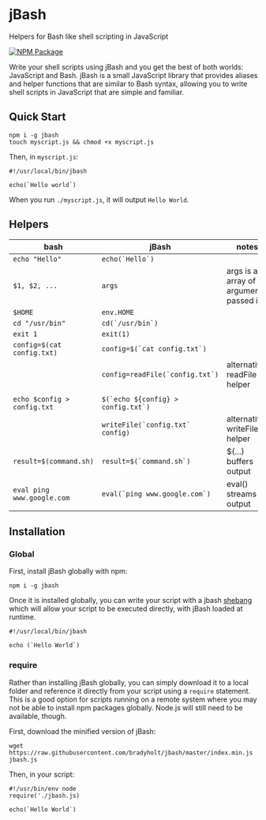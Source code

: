 # jBash

Helpers for Bash like shell scripting in JavaScript

[![NPM Package](https://img.shields.io/npm/v/jbash.svg)](https://www.npmjs.com/package/jbash)

Write your shell scripts using jBash and you get the best of both worlds: JavaScript and Bash.  jBash is a small JavaScript library that provides aliases and helper functions that are similar to Bash syntax, allowing you to write shell scripts in JavaScript that are simple and familiar.

## Quick Start

```
npm i -g jbash
touch myscript.js && chmod +x myscript.js
```

Then, in `myscript.js`:

```
#!/usr/local/bin/jbash

echo(`Hello world`)
```

When you run `./myscript.js`, it will output `Hello World`.

## Helpers

| bash                      | jBash                            | notes                                   |
|---------------------------|----------------------------------|-----------------------------------------|
| ``echo "Hello"``              | ``echo(`Hello`)``                   |                                         |
| ``$1, $2, ...``               | ``args``                             | args is an array of arguments passed in |
| ``$HOME``                     | ``env.HOME``                         |                                         |
| ``cd "/usr/bin"``             | ``cd(`/usr/bin`)``                   |                                         |
| ``exit 1``                    | ``exit(1) ``                         |                                         |
| ``config=$(cat config.txt)``  | ``config=$(`cat config.txt`)``       |                                         |
|                           | ``config=readFile(`config.txt`)``    | alternative: readFile helper            |
|                           |                                  |                                         |
| ``echo $config > config.txt`` | ``$(`echo ${config} > config.txt`)`` |                                         |
|                           | ``writeFile(`config.txt` config)``   | alternative: writeFile helper           |
| ``result=$(command.sh)``      | ``result=$(`command.sh`)``          | $(...) buffers output                   |
| ``eval ping www.google.com``  | ``eval(`ping www.google.com`)``      | eval() streams output                   |

## Installation

### Global

First, install jBash globally with npm:

```
npm i -g jbash
```

Once it is installed globally, you can write your script with a jbash [shebang](https://en.wikipedia.org/wiki/Shebang_(Unix)) which will allow your script to be executed directly, with jBash loaded at runtime.

```
#!/usr/local/bin/jbash

echo (`Hello World`)
```

### require

Rather than installing jBash globally, you can simply download it to a local folder and reference it directly from your script using a `require` statement.  This is a good option for scripts running on a remote system where you may not be able to install npm packages globally.  Node.js will still need to be available, though.

First, download the minified version of jBash:

```
wget https://raw.githubusercontent.com/bradyholt/jbash/master/index.min.js jbash.js
```

Then, in your script:

```
#!/usr/bin/env node
require('./jbash.js)

echo(`Hello World`)
```